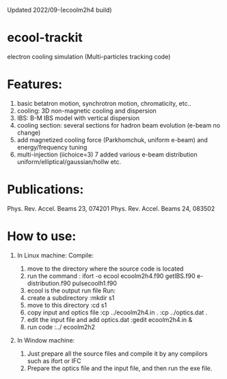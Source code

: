 Updated 2022/09-(ecoolm2h4 build)

# ecool-trackit 
electron cooling simulation (Multi-particles tracking code)


# Features: 
1. basic betatron motion, synchrotron motion, chromaticity, etc..
2. cooling: 3D non-magnetic cooling and dispersion
3. IBS: B-M IBS model with vertical dispersion
4. cooling section: several sections for hadron beam evolution (e-beam no change)  
5. add magnetized cooling force (Parkhomchuk, uniform e-beam) and energy/frequency tuning 
6. multi-injection (iichoice=3)
7 added various e-beam distribution uniform/elliptical/gaussian/hollw etc. 
		
		
# Publications:
Phys. Rev. Accel. Beams 23, 074201
Phys. Rev. Accel. Beams 24, 083502


# How to use:

1. In Linux machine:
Compile:
	1) move to the directory where the source code is located
	2) run the command
	: ifort -o ecool ecoolm2h4.f90 getIBS.f90 e-distribution.f90 pulsecoolh1.f90
	3) ecool is the output run file
Run:
	1) create a subdirectory
	 :mkdir s1
	2) move to this directory
	 :cd s1
	3) copy input and optics file 
	 :cp ../ecoolm2h4.in .
	 :cp ../optics.dat .
	4) edit the input file and add optics.dat
	 :gedit ecoolm2h4.in &
	5) run code
	 :../ ecoolm2h2
	 
2. In Window machine:
	1) Just prepare all the source files and compile it by any compilors such as ifort or IFC
	2) Prepare the optics file and the input file, and then run the exe file.

